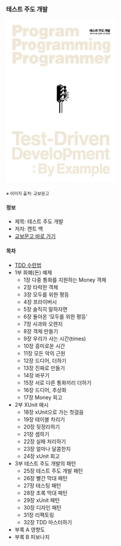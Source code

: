 ### 테스트 주도 개발

<img src="thumbnail.jpg" width="300">

<sub>※ 이미지 출처: 교보문고</sub>

#### 정보
- 제목: 테스트 주도 개발
- 저자: 켄트 백
- [교보문고 바로 가기](https://product.kyobobook.co.kr/detail/S000001032985)


#### 목차
- [TDD 수련법](tdd/README.md)
- 1부 화폐(돈) 예제
  - 1장 다중 통화를 지원하는 Money 객체
  - 2장 타락한 객체
  - 3장 모두를 위한 평등
  - 4장 프라이버시
  - 5장 솔직히 말하자면
  - 6장 돌아온 ‘모두를 위한 평등’
  - 7장 사과와 오렌지
  - 8장 객체 만들기
  - 9장 우리가 사는 시간(times)
  - 10장 흥미로운 시간
  - 11장 모든 악의 근원
  - 12장 드디어, 더하기
  - 13장 진짜로 만들기
  - 14장 바꾸기
  - 15장 서로 다른 통화끼리 더하기
  - 16장 드디어, 추상화
  - 17장 Money 회고
- 2부 XUnit 예시 
  - 18장 xUnit으로 가는 첫걸음
  - 19장 테이블 차리기
  - 20장 뒷정리하기
  - 21장 셈하기
  - 22장 실패 처리하기
  - 23장 얼마나 달콤한지
  - 24장 xUnit 회고
- 3부 테스트 주도 개발의 패턴 
  - 25장 테스트 주도 개발 패턴
  - 26장 빨간 막대 패턴
  - 27장 테스팅 패턴
  - 28장 초록 막대 패턴
  - 29장 xUnit 패턴
  - 30장 디자인 패턴
  - 31장 리팩토링
  - 32장 TDD 마스터하기
- 부록 A 영향도
- 부록 B 피보나치
